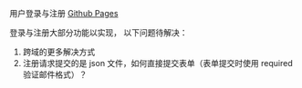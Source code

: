 用户登录与注册
[Github Pages](https://henry-sev.github.io/login-frontend/index.html)

登录与注册大部分功能以实现，
以下问题待解决：

1. 跨域的更多解决方式
2. 注册请求提交的是 json 文件，如何直接提交表单（表单提交时使用 required 验证邮件格式）？
